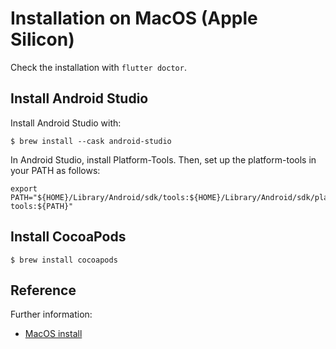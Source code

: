 # Installation on MacOS (Apple Silicon)

Check the installation with `flutter doctor`.

## Install Android Studio

Install Android Studio with:

```shell script
$ brew install --cask android-studio
```

In Android Studio, install Platform-Tools. Then, set up the platform-tools in your PATH as follows:

```
export PATH="${HOME}/Library/Android/sdk/tools:${HOME}/Library/Android/sdk/platform-tools:${PATH}"
```

## Install CocoaPods

```shell script
$ brew install cocoapods
```

## Reference

Further information:

* [MacOS install](https://docs.flutter.dev/get-started/install/macos)